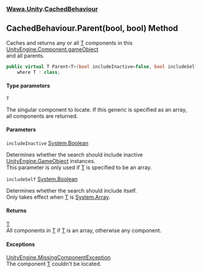 ### [Wawa.Unity](Wawa.Unity.md 'Wawa.Unity').[CachedBehaviour](CachedBehaviour.md 'Wawa.Unity.CachedBehaviour')

## CachedBehaviour.Parent<T>(bool, bool) Method

Caches and returns any or all [T](CachedBehaviour.Parent(Boolean,Boolean).md#Wawa.Unity.CachedBehaviour.Parent_T_(bool,bool).T 'Wawa.Unity.CachedBehaviour.Parent<T>(bool, bool).T') components in this [UnityEngine.Component.gameObject](https://docs.microsoft.com/en-us/dotnet/api/UnityEngine.Component.gameObject 'UnityEngine.Component.gameObject')  
and all parents.

```csharp
public virtual T Parent<T>(bool includeInactive=false, bool includeSelf=false)
    where T : class;
```
#### Type parameters

<a name='Wawa.Unity.CachedBehaviour.Parent_T_(bool,bool).T'></a>

`T`

The singular component to locate. If this generic is specified as an array,  
all components are returned.
#### Parameters

<a name='Wawa.Unity.CachedBehaviour.Parent_T_(bool,bool).includeInactive'></a>

`includeInactive` [System.Boolean](https://docs.microsoft.com/en-us/dotnet/api/System.Boolean 'System.Boolean')

Determines whether the search should include inactive [UnityEngine.GameObject](https://docs.microsoft.com/en-us/dotnet/api/UnityEngine.GameObject 'UnityEngine.GameObject') instances.  
This parameter is only used if [T](CachedBehaviour.Parent(Boolean,Boolean).md#Wawa.Unity.CachedBehaviour.Parent_T_(bool,bool).T 'Wawa.Unity.CachedBehaviour.Parent<T>(bool, bool).T') is specified to be an array.

<a name='Wawa.Unity.CachedBehaviour.Parent_T_(bool,bool).includeSelf'></a>

`includeSelf` [System.Boolean](https://docs.microsoft.com/en-us/dotnet/api/System.Boolean 'System.Boolean')

Determines whether the search should include itself.  
Only takes effect when [T](CachedBehaviour.Parent(Boolean,Boolean).md#Wawa.Unity.CachedBehaviour.Parent_T_(bool,bool).T 'Wawa.Unity.CachedBehaviour.Parent<T>(bool, bool).T') is [System.Array](https://docs.microsoft.com/en-us/dotnet/api/System.Array 'System.Array').

#### Returns
[T](CachedBehaviour.Parent(Boolean,Boolean).md#Wawa.Unity.CachedBehaviour.Parent_T_(bool,bool).T 'Wawa.Unity.CachedBehaviour.Parent<T>(bool, bool).T')  
All components in [T](CachedBehaviour.Parent(Boolean,Boolean).md#Wawa.Unity.CachedBehaviour.Parent_T_(bool,bool).T 'Wawa.Unity.CachedBehaviour.Parent<T>(bool, bool).T') if [T](CachedBehaviour.Parent(Boolean,Boolean).md#Wawa.Unity.CachedBehaviour.Parent_T_(bool,bool).T 'Wawa.Unity.CachedBehaviour.Parent<T>(bool, bool).T') is an array, otherwise any component.

#### Exceptions

[UnityEngine.MissingComponentException](https://docs.microsoft.com/en-us/dotnet/api/UnityEngine.MissingComponentException 'UnityEngine.MissingComponentException')  
The component [T](CachedBehaviour.Parent(Boolean,Boolean).md#Wawa.Unity.CachedBehaviour.Parent_T_(bool,bool).T 'Wawa.Unity.CachedBehaviour.Parent<T>(bool, bool).T') couldn't be located.